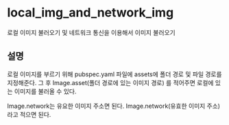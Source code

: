 # local_img_and_network_img

로컬 이미지 불러오기 및 네트워크 통신을 이용해서 이미지 불러오기

## 설명

로컬 이미지를 부르기 위해 pubspec.yaml 파일에 assets에 폴더 경로 및 파일 경로를 지정해준다.
그 후 Image.asset(폴더 경로에 있는 이미지 경로) 를 적어주면 로컬에 있는 이미지를 불러올 수 있다.

Image.network는 유요한 이미지 주소면 된다.
Image.network(유효한 이미지 주소) 라고 적으면 된다.


